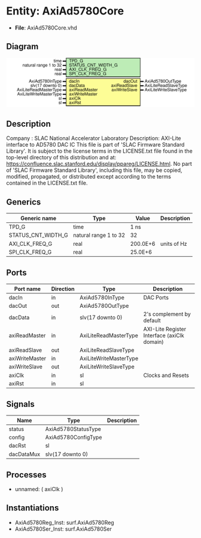 # Entity: AxiAd5780Core

- **File**: AxiAd5780Core.vhd
## Diagram

![Diagram](AxiAd5780Core.svg "Diagram")
## Description

Company    : SLAC National Accelerator Laboratory
Description: AXI-Lite interface to AD5780 DAC IC
This file is part of 'SLAC Firmware Standard Library'.
It is subject to the license terms in the LICENSE.txt file found in the
top-level directory of this distribution and at:
   https://confluence.slac.stanford.edu/display/ppareg/LICENSE.html.
No part of 'SLAC Firmware Standard Library', including this file,
may be copied, modified, propagated, or distributed except according to
the terms contained in the LICENSE.txt file.
## Generics

| Generic name       | Type                  | Value    | Description |
| ------------------ | --------------------- | -------- | ----------- |
| TPD_G              | time                  | 1 ns     |             |
| STATUS_CNT_WIDTH_G | natural range 1 to 32 | 32       |             |
| AXI_CLK_FREQ_G     | real                  | 200.0E+6 | units of Hz |
| SPI_CLK_FREQ_G     | real                  | 25.0E+6  |             |
## Ports

| Port name      | Direction | Type                   | Description                                 |
| -------------- | --------- | ---------------------- | ------------------------------------------- |
| dacIn          | in        | AxiAd5780InType        | DAC Ports                                   |
| dacOut         | out       | AxiAd5780OutType       |                                             |
| dacData        | in        | slv(17 downto 0)       | 2's complement by default                   |
| axiReadMaster  | in        | AxiLiteReadMasterType  | AXI-Lite Register Interface (axiClk domain) |
| axiReadSlave   | out       | AxiLiteReadSlaveType   |                                             |
| axiWriteMaster | in        | AxiLiteWriteMasterType |                                             |
| axiWriteSlave  | out       | AxiLiteWriteSlaveType  |                                             |
| axiClk         | in        | sl                     | Clocks and Resets                           |
| axiRst         | in        | sl                     |                                             |
## Signals

| Name       | Type                | Description |
| ---------- | ------------------- | ----------- |
| status     | AxiAd5780StatusType |             |
| config     | AxiAd5780ConfigType |             |
| dacRst     | sl                  |             |
| dacDataMux | slv(17 downto 0)    |             |
## Processes
- unnamed: ( axiClk )
## Instantiations

- AxiAd5780Reg_Inst: surf.AxiAd5780Reg
- AxiAd5780Ser_Inst: surf.AxiAd5780Ser
